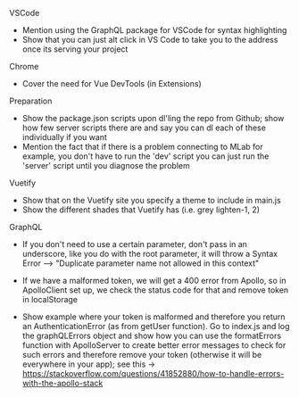 VSCode

- Mention using the GraphQL package for VSCode for syntax highlighting
- Show that you can just alt click in VS Code to take you to the address once its serving your project

Chrome

- Cover the need for Vue DevTools (in Extensions)

Preparation

- Show the package.json scripts upon dl'ling the repo from Github; show how few server scripts there are and say you can dl each of these individually if you want
- Mention the fact that if there is a problem connecting to MLab for example, you don't have to run the 'dev' script you can just run the 'server' script until you diagnose the problem

Vuetify

- Show that on the Vuetify site you specify a theme to include in main.js
- Show the different shades that Vuetify has (i.e. grey lighten-1, 2)

GraphQL

- If you don't need to use a certain parameter, don't pass in an underscore, like you do with the root parameter, it will throw a Syntax Error --> "Duplicate parameter name not allowed in this context"
- If we have a malformed token, we will get a 400 error from Apollo, so in ApolloClient set up, we check the status code for that and remove token in localStorage

- Show example where your token is malformed and therefore you return an AuthenticationError (as from getUser function). Go to index.js and log the graphQLErrors object and show how you can use the formatErrors function with ApolloServer to create better error messages to check for such errors and therefore remove your token (otherwise it will be everywhere in your app); see this -> https://stackoverflow.com/questions/41852880/how-to-handle-errors-with-the-apollo-stack
